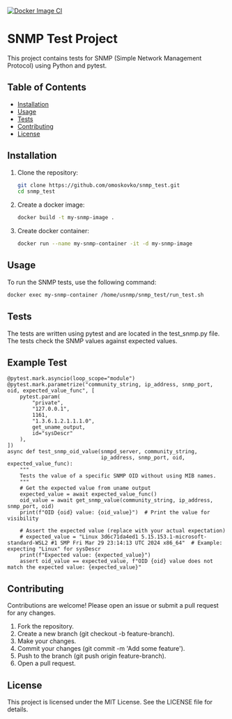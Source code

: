 [![Docker Image CI](https://github.com/omoskovko/snmp_test/actions/workflows/docker-image.yml/badge.svg)](https://github.com/omoskovko/snmp_test/actions/workflows/docker-image.yml)

# SNMP Test Project

This project contains tests for SNMP (Simple Network Management Protocol) using Python and pytest.

## Table of Contents

- [Installation](#installation)
- [Usage](#usage)
- [Tests](#tests)
- [Contributing](#contributing)
- [License](#license)

## Installation

1. Clone the repository:
    ```sh
    git clone https://github.com/omoskovko/snmp_test.git
    cd snmp_test
    ```

2. Create a docker image:
    ```sh
    docker build -t my-snmp-image .
    ```

3. Create docker container:
    ```sh
    docker run --name my-snmp-container -it -d my-snmp-image
    ```

## Usage

To run the SNMP tests, use the following command:
```sh
docker exec my-snmp-container /home/usnmp/snmp_test/run_test.sh
```

## Tests
The tests are written using pytest and are located in the test_snmp.py file. The tests check the SNMP values against expected values.

## Example Test
```
@pytest.mark.asyncio(loop_scope="module")
@pytest.mark.parametrize("community_string, ip_address, snmp_port, oid, expected_value_func", [
    pytest.param(
        "private",
        "127.0.0.1",
        1161,
        "1.3.6.1.2.1.1.1.0", 
        get_uname_output, 
        id="sysDescr"
    ),
])
async def test_snmp_oid_value(snmpd_server, community_string, 
                              ip_address, snmp_port, oid, expected_value_func):
    """
    Tests the value of a specific SNMP OID without using MIB names.
    """
    # Get the expected value from uname output
    expected_value = await expected_value_func()
    oid_value = await get_snmp_value(community_string, ip_address, snmp_port, oid)
    print(f"OID {oid} value: {oid_value}")  # Print the value for visibility

    # Assert the expected value (replace with your actual expectation)
    # expected_value = "Linux 3d6c71da4ed1 5.15.153.1-microsoft-standard-WSL2 #1 SMP Fri Mar 29 23:14:13 UTC 2024 x86_64"  # Example: expecting "Linux" for sysDescr
    print(f"Expected value: {expected_value}")
    assert oid_value == expected_value, f"OID {oid} value does not match the expected value: {expected_value}"
```

## Contributing
Contributions are welcome! Please open an issue or submit a pull request for any changes.

1. Fork the repository.
2. Create a new branch (git checkout -b feature-branch).
3. Make your changes.
4. Commit your changes (git commit -m 'Add some feature').
5. Push to the branch (git push origin feature-branch).
6. Open a pull request.

## License
This project is licensed under the MIT License. See the LICENSE file for details.
